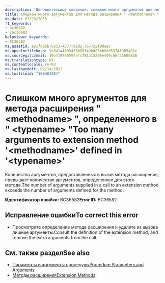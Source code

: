 ```yaml
---
description: 'Дополнительные сведения: слишком много аргументов для метода расширения " <methodname> ", определенного в " <typename> "'
title: Слишком много аргументов для метода расширения " <methodname> ", определенного в " <typename> "
ms.date: 07/20/2015
f1_keywords:
- bc36582
- vbc36582
helpviewer_keywords:
- BC36582
ms.assetid: e91fd85b-6853-4377-b1d2-367752f8deec
ms.openlocfilehash: 9e841a4899456085349bd83eb6dd5374f905482e
ms.sourcegitcommit: 10e719780594efc781b15295e499c66f316068b8
ms.translationtype: MT
ms.contentlocale: ru-RU
ms.lasthandoff: 02/14/2021
ms.locfileid: "100484084"
---
```

# <a name="too-many-arguments-to-extension-method-methodname-defined-in-typename"></a><span data-ttu-id="598e9-103">Слишком много аргументов для метода расширения " \<methodname> ", определенного в " \<typename> "</span><span class="sxs-lookup"><span data-stu-id="598e9-103">Too many arguments to extension method '\<methodname>' defined in '\<typename>'</span></span>

<span data-ttu-id="598e9-104">Количество аргументов, предоставленных в вызов метода расширения, превышает количество аргументов, определенное для этого метода.</span><span class="sxs-lookup"><span data-stu-id="598e9-104">The number of arguments supplied in a call to an extension method exceeds the number of arguments defined for the method.</span></span>  
  
 <span data-ttu-id="598e9-105">**Идентификатор ошибки:** BC36582</span><span class="sxs-lookup"><span data-stu-id="598e9-105">**Error ID:** BC36582</span></span>  
  
## <a name="to-correct-this-error"></a><span data-ttu-id="598e9-106">Исправление ошибки</span><span class="sxs-lookup"><span data-stu-id="598e9-106">To correct this error</span></span>  
  
- <span data-ttu-id="598e9-107">Просмотрите определение метода расширения и удалите из вызова лишние аргументы.</span><span class="sxs-lookup"><span data-stu-id="598e9-107">Consult the definition of the extension method, and remove the extra arguments from the call.</span></span>  
  
## <a name="see-also"></a><span data-ttu-id="598e9-108">См. также раздел</span><span class="sxs-lookup"><span data-stu-id="598e9-108">See also</span></span>

- [<span data-ttu-id="598e9-109">Параметры и аргументы процедуры</span><span class="sxs-lookup"><span data-stu-id="598e9-109">Procedure Parameters and Arguments</span></span>](../programming-guide/language-features/procedures/procedure-parameters-and-arguments.md)
- [<span data-ttu-id="598e9-110">Методы расширения</span><span class="sxs-lookup"><span data-stu-id="598e9-110">Extension Methods</span></span>](../programming-guide/language-features/procedures/extension-methods.md)
